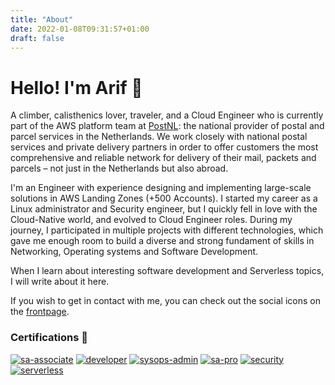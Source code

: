 ```yaml
---
title: "About"
date: 2022-01-08T09:31:57+01:00
draft: false
---
```


# Hello! I'm Arif 👋

A climber, calisthenics lover, traveler, and a Cloud Engineer who is currently part of the AWS platform team at [PostNL](https://www.postnl.nl/en/): the national provider of postal and parcel services in the Netherlands. We work closely with national postal services and private delivery partners in order to offer customers the most comprehensive and reliable network for delivery of their mail, packets and parcels – not just in the Netherlands but also abroad.

I'm an Engineer with experience designing and implementing large-scale solutions in AWS Landing Zones (+500 Accounts). I started my career as a Linux administrator and Security engineer, but I quickly fell in love with the Cloud-Native world, and evolved to Cloud Engineer roles. During my journey, I participated in multiple projects with different technologies, which gave me enough room to build a diverse and strong fundament of skills in Networking, Operating systems and Software Development.

When I learn about interesting software development and Serverless topics, I will write about it here.

If you wish to get in contact with me, you can check out the social icons on the [frontpage](../index.html).

### Certifications 🏅
[![sa-associate](/images/aws-certified-solutions-architect-associate.png)](https://www.credly.com/badges/29ef10df-9ef9-46b5-93db-6f3f22d082ba)
[![developer](/images/aws-certified-developer-associate.png)](https://www.credly.com/badges/5a43ee8b-8111-467f-81c8-549784ccea4e)
[![sysops-admin](/images/aws-certified-sysops-administrator-associate.png)](https://www.credly.com/badges/29ef10df-9ef9-46b5-93db-6f3f22d082ba)
[![sa-pro](/images/aws-certified-solutions-architect-professional.png)](https://www.credly.com/badges/0728644e-7838-49f3-8841-354de75c7006)
[![security](/images/aws-certified-security-specialty.png)](https://www.credly.com/badges/0f1506b6-4677-454b-87a8-0f5e16f21698)
[![serverless](/images/aws-learning-serverless.png)](https://www.credly.com/badges/296069a5-cb23-4004-ad73-712bb30a5381)
